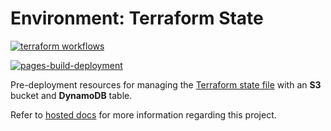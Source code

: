 # Environment: Terraform State

[![terraform workflows](https://github.com/cumberland-cloud/env-state/actions/workflows/action.yaml/badge.svg)](https://github.com/cumberland-cloud/env-state/actions/workflows/action.yaml)

[![pages-build-deployment](https://github.com/cumberland-cloud/env-state/actions/workflows/pages/pages-build-deployment/badge.svg)](https://github.com/cumberland-cloud/env-state/actions/workflows/pages/pages-build-deployment)

Pre-deployment resources for managing the [Terraform state file](https://developer.hashicorp.com/terraform/language/state) with an **S3** bucket and **DynamoDB** table.

Refer to [hosted docs](https://cumberland-cloud.github.io/env-state/) for more information regarding this project.